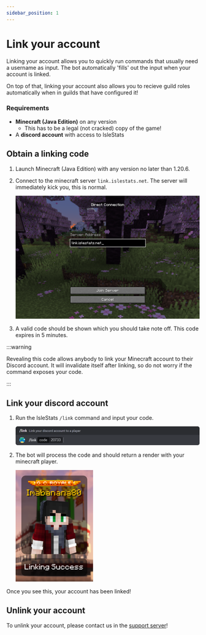 ```yaml
---
sidebar_position: 1
---
```


# Link your account

Linking your account allows you to quickly run commands that usually need a username as input. The bot automatically 'fills' out the input when your account is linked.

On top of that, linking your account also allows you to recieve guild roles automatically when in guilds that have configured it!

### Requirements

- **Minecraft (Java Edition)** on any version
  - This has to be a legal (not cracked) copy of the game!
- A **discord account** with access to IsleStats

## Obtain a linking code

1. Launch Minecraft (Java Edition) with any version no later than 1.20.6.

2. Connect to the minecraft server `link.islestats.net`. The server will immediately kick you, this is normal.

   ![hotbar settings](./images/linking_server_ip.png)

3. A valid code should be shown which you should take note off. This code expires in 5 minutes.

:::warning

Revealing this code allows anybody to link your Minecraft account to their Discord account.
It will invalidate itself after linking, so do not worry if the command exposes your code.

:::

## Link your discord account

1. Run the IsleStats `/link` command and input your code.

   ![hotbar settings](./images/link_command.png)

2. The bot will process the code and should return a render with your minecraft player.

   ![hotbar settings](./images/linking_success.png)

Once you see this, your account has been linked!

## Unlink your account

To unlink your account, please contact us in the [support server](https://islestats.net/discord)!
